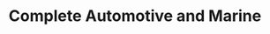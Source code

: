 ---
title: "Complete Automotive and Marine"
url: /manitowaning/complete-automotive-and-marine/
shop: Autowerkstatt
---